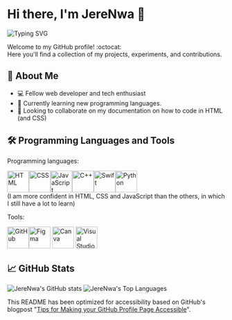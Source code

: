 # Hi there, I'm JereNwa 👋

![Typing SVG](https://readme-typing-svg.demolab.com?font=system-ui&pause=1000&color=000000&width=435&lines=Your+average+young+developer+%F0%9F%92%BB)

Welcome to my GitHub profile! :octocat:<br/>
Here you'll find a collection of my projects, experiments, and contributions.

## 🚀 About Me

- 💻 Fellow web developer and tech enthusiast
- 🌱 Currently learning new programming languages.
- 👯 Looking to collaborate on my documentation on how to code in HTML (and CSS)

## 🛠️ Programming Languages and Tools
Programming languages:

<img src="https://cdn.jsdelivr.net/gh/devicons/devicon@latest/icons/html5/html5-original-wordmark.svg" height=50 width=50 alt="HTML"/><img src="https://upload.wikimedia.org/wikipedia/commons/a/ab/Official_CSS_Logo.svg" height=50 width=50 alt="CSS"/><img src="https://cdn.jsdelivr.net/gh/devicons/devicon@latest/icons/javascript/javascript-original.svg" height=50 width=50 alt="JavaScript"/><img src="https://cdn.jsdelivr.net/gh/devicons/devicon@latest/icons/cplusplus/cplusplus-original.svg" height=50 width=50 alt="C++"/><img src="https://cdn.jsdelivr.net/gh/devicons/devicon@latest/icons/swift/swift-original.svg" height=50 width=50 alt="Swift"/><img src="https://cdn.jsdelivr.net/gh/devicons/devicon@latest/icons/python/python-original.svg" height=50 width=50 alt="Python"/><br/>
(I am more confident in HTML, CSS and JavaScript than the others, in which I still have a lot to learn)
          
          

Tools:

<img src="https://upload.wikimedia.org/wikipedia/commons/9/91/Octicons-mark-github.svg" height=50 width=50 alt="GitHub"/><img src="https://cdn.jsdelivr.net/gh/devicons/devicon@latest/icons/figma/figma-original.svg" height=50 width=50 alt="Figma"/>  <img src="https://upload.wikimedia.org/wikipedia/en/b/bb/Canva_Logo.svg" height=50 alt="Canva"/>  <img src="https://cdn.jsdelivr.net/gh/devicons/devicon@latest/icons/vscode/vscode-original.svg" height=50 width=50 alt="Visual Studio Code"/>

## 📈 GitHub Stats

![JereNwa's GitHub stats](https://github-readme-stats.vercel.app/api?username=JereNwa&show_icons=true&theme=default) 
![JereNwa's Top Languages](https://github-readme-stats.vercel.app/api/top-langs/?username=JereNwa&show_icons=true&theme=default) 


This README has been optimized for accessibility based on GitHub's blogpost "[Tips for Making your GitHub Profile Page Accessible](https://github.blog/2023-10-26-5-tips-for-making-your-github-profile-page-accessible)".

<!--
**JereNwa/JereNwa** is a ✨ _special_ ✨ repository because its `README.md` (this file) appears on your GitHub profile.

Here are some ideas to get you started:

- 🔭 I’m currently working on ...
- 🌱 I’m currently learning ...
- 👯 I’m looking to collaborate on ...
- 🤔 I’m looking for help with ...
- 💬 Ask me about ...
- 📫 How to reach me: ...
- 😄 Pronouns: ...
- ⚡ Fun fact: ...
-->
